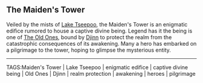 ## The Maiden's Tower

Veiled by the mists of [Lake Tseepoo](Lake_Tseepoo.md), the Maiden's Tower is an enigmatic edifice rumored to house a captive divine being. Legend has it the being is one of [The Old Ones](../Lore/The%20Old%20Ones.md), bound by [Djinn](../People/Djinn.md) to protect the realm from the catastrophic consequences of its awakening. Many a hero has embarked on a pilgrimage to the tower, hoping to glimpse the mysterious entity.


---

TAGS:Maiden's Tower | Lake Tseepoo | enigmatic edifice | captive divine being | Old Ones | Djinn | realm protection | awakening | heroes | pilgrimage
